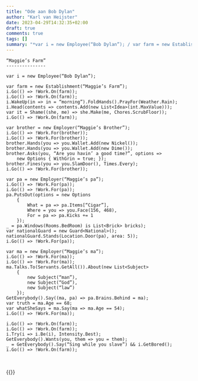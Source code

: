 ```yaml
---
title: "Ode aan Bob Dylan"
author: "Karl van Heijster"
date: 2023-04-29T14:32:35+02:00
draft: true
comments: true
tags: []
summary: "*var i = new Employee(“Bob Dylan”); / var farm = new Establishment(“Maggie’s Farm”);*"
---
```


    “Maggie’s Farm”
    ---------------

    var i = new Employee(“Bob Dylan”);
    
    var farm = new Establishment(“Maggie’s Farm”);
    i.Go(() => !Work.On(farm));
    i.Go(() => !Work.On(farm));
    i.WakeUp(in => in = “morning”).FoldHands().PrayFor(Weather.Rain);
    i.Head(contents => contents.Add(new List<Idea>(int.MaxValue)));
    var it = Shame((she, me) => she.Make(me, Chores.ScrubFloor));
    i.Go(() => !Work.On(farm));
    
    var brother = new Employer(“Maggie’s Brother”);
    i.Go(() => !Work.For(brother));
    i.Go(() => !Work.For(brother));
    brother.Hands(you => you.Wallet.Add(new Nickel());
    brother.Hands(you => you.Wallet.Add(new Dime());
    brother.Asks(you, “Are you havin’ a good time?”, options =>
        new Options { WithGrin = true; });
    brother.Fines(you => you.SlamDoor(), Times.Every);
    i.Go(() => !Work.For(brother));
    
    var pa = new Employer(“Maggie’s pa”);
    i.Go(() => !Work.For(pa));
    i.Go(() => !Work.For(pa));
    pa.PutsOut(options = new Options 
        {
            What = pa => pa.Items[“Cigar”],
            Where = you => you.Face(156, 468),
            For = pa => pa.Kicks += 1
        });
    _ = pa.Windows(Rooms.BedRoom) is List<Brick> bricks);
    var nationalGuard = new Guard<National>();
    nationalGuard.Stands(Location.Door(pa), area: 5));
    i.Go(() => !Work.For(pa));
    
    var ma = new Employer(“Maggie’s ma”);
    i.Go(() => !Work.For(ma));
    i.Go(() => !Work.For(ma));
    ma.Talks.To(Servants.GetAll()).About(new List<Subject> 
        {
            new Subject(“man”),
            new Subject(“God”),
            new Subject(“law”)
        });
    GetEverybody().Say((ma, pa) => pa.Brains.Behind = ma);
    var truth = ma.Age == 68;
    var whatSheSays = ma.Say(ma => ma.Age == 54);
    i.Go(() => !Work.For(ma));
    
    i.Go(() => !Work.On(farm));
    i.Go(() => !Work.On(farm));
    i.Try(i => i.Be(i), Intensity.Best);
    GetEverybody().Wants(you, them => you = them);
    _ = GetEverybody().Say(“Sing while you slave”) && i.GetBored();
    i.Go(() => !Work.On(farm));


<br>


{{<youtube id="G8yU8wk67gY" title="Bob Dylan Live at the Newport Folk Festival" >}}
